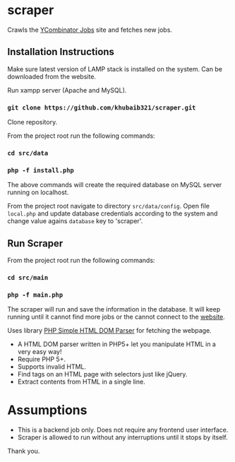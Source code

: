# scraper
Crawls the [YCombinator Jobs](https://news.ycombinator.com/jobs) site and fetches new jobs.

## Installation Instructions
Make sure latest version of LAMP stack is installed on the system. Can be downloaded from the website.

Run xampp server (Apache and MySQL). 

### `git clone https://github.com/khubaib321/scraper.git `
Clone repository. 

From the project root run the following commands:

### `cd src/data`
### `php -f install.php`
The above commands will create the required database on MySQL server running on localhost. 

From the project root navigate to directory `src/data/config`.
Open file `local.php` and update database credentials according to the system and change value agains `database` key to 'scraper'.

## Run Scraper
From the project root run the following commands:

### `cd src/main`
### `php -f main.php`
The scraper will run and save the information in the database. It will keep running until it cannot find more jobs or the cannot connect to the [website](https://news.ycombinator.com/jobs).

Uses library [PHP Simple HTML DOM Parser](https://simplehtmldom.sourceforge.io/) for fetching the webpage.
- A HTML DOM parser written in PHP5+ let you manipulate HTML in a very easy way!
- Require PHP 5+.
- Supports invalid HTML.
- Find tags on an HTML page with selectors just like jQuery.
- Extract contents from HTML in a single line.


# Assumptions
- This is a backend job only. Does not require any frontend user interface.
- Scraper is allowed to run without any interruptions until it stops by itself.

Thank you.
